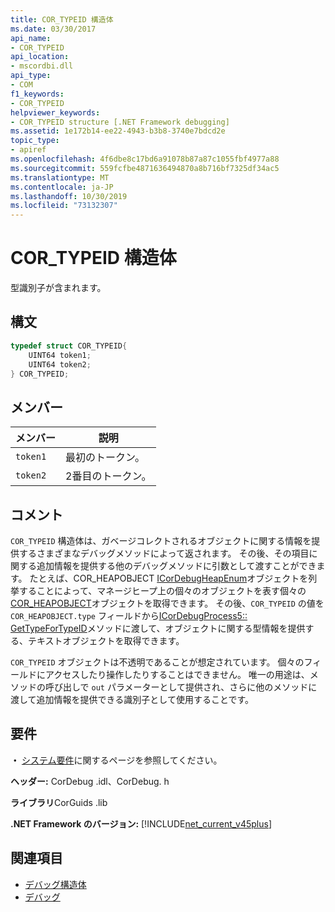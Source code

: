 ```yaml
---
title: COR_TYPEID 構造体
ms.date: 03/30/2017
api_name:
- COR_TYPEID
api_location:
- mscordbi.dll
api_type:
- COM
f1_keywords:
- COR_TYPEID
helpviewer_keywords:
- COR_TYPEID structure [.NET Framework debugging]
ms.assetid: 1e172b14-ee22-4943-b3b8-3740e7bdcd2e
topic_type:
- apiref
ms.openlocfilehash: 4f6dbe8c17bd6a91078b87a87c1055fbf4977a88
ms.sourcegitcommit: 559fcfbe4871636494870a8b716bf7325df34ac5
ms.translationtype: MT
ms.contentlocale: ja-JP
ms.lasthandoff: 10/30/2019
ms.locfileid: "73132307"
---
```

# <a name="cor_typeid-structure"></a>COR_TYPEID 構造体
型識別子が含まれます。  
  
## <a name="syntax"></a>構文  
  
```cpp  
typedef struct COR_TYPEID{  
    UINT64 token1;  
    UINT64 token2;  
} COR_TYPEID;  
```  
  
## <a name="members"></a>メンバー  
  
|メンバー|説明|  
|------------|-----------------|  
|`token1`|最初のトークン。|  
|`token2`|2番目のトークン。|  
  
## <a name="remarks"></a>コメント  
 `COR_TYPEID` 構造体は、ガベージコレクトされるオブジェクトに関する情報を提供するさまざまなデバッグメソッドによって返されます。 その後、その項目に関する追加情報を提供する他のデバッグメソッドに引数として渡すことができます。 たとえば、COR_HEAPOBJECT [ICorDebugHeapEnum](icordebugheapenum-interface.md)オブジェクトを列挙することによって、マネージヒープ上の個々のオブジェクトを表す個々の[COR_HEAPOBJECT](cor-heapobject-structure.md)オブジェクトを取得できます。 その後、`COR_TYPEID` の値を `COR_HEAPOBJECT.type` フィールドから[ICorDebugProcess5:: GetTypeForTypeID](icordebugprocess5-gettypefortypeid-method.md)メソッドに渡して、オブジェクトに関する型情報を提供する、テキストオブジェクトを取得できます。  
  
 `COR_TYPEID` オブジェクトは不透明であることが想定されています。 個々のフィールドにアクセスしたり操作したりすることはできません。 唯一の用途は、メソッドの呼び出しで `out` パラメーターとして提供され、さらに他のメソッドに渡して追加情報を提供できる識別子として使用することです。  
  
## <a name="requirements"></a>要件  
 **・** [システム要件](../../get-started/system-requirements.md)に関するページを参照してください。  
  
 **ヘッダー:** CorDebug .idl、CorDebug. h  
  
 **ライブラリ**CorGuids .lib  
  
 **.NET Framework のバージョン:** [!INCLUDE[net_current_v45plus](../../../../includes/net-current-v45plus-md.md)]  
  
## <a name="see-also"></a>関連項目

- [デバッグ構造体](debugging-structures.md)
- [デバッグ](index.md)
